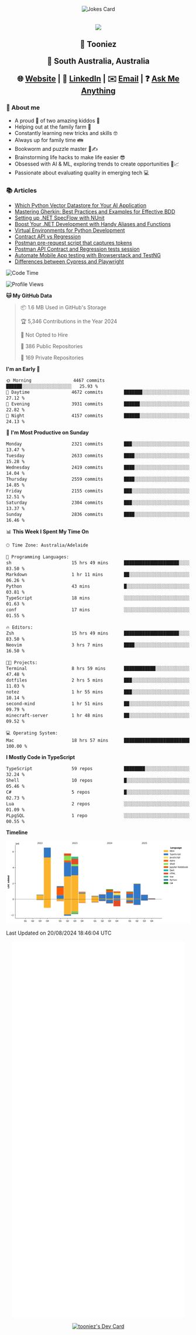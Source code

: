 
<p align="center">
  <img src="https://readme-jokes.vercel.app/api" alt="Jokes Card">
  <!-- Replace the URL if you want to use a different joke API or update the existing endpoint -->
</p>

<h2 align="center">

![](https://quotes-github-readme.vercel.app/api?type=horizontal&theme=catppuccin_mocha)

🤖 Tooniez

📍 South Australia, Australia

 🌐 [Website](https://tooniez-land.vercel.app) | 💼 [LinkedIn](https://www.linkedin.com/in/tonyluu888) | ✉️ [Email](mailto:tooni22@proton.me) | ❓ [Ask Me Anything](https://github.com/tooniez/ama/issues/new)


</h2>

### 🌟 About me

- A proud 🤴 of two amazing kiddos 💛
- Helping out at the family farm 🥒
- Constantly learning new tricks and skills 🤓
- Always up for family time 👪
- Bookworm and puzzle master 📘✍️
- Brainstorming life hacks to make life easier 😎
- Obsessed with AI & ML, exploring trends to create opportunities 🤖📈
- Passionate about evaluating quality in emerging tech 💻


### 📚 Articles 
<!-- ### 💡 Blog posts -->

<!-- BLOG-POST-LIST:START -->
- [Which Python Vector Datastore for Your AI Application](https://tooniez-land.vercel.app/post/aiml-python-vectordb-comparison/)
- [Mastering Gherkin: Best Practices and Examples for Effective BDD](https://tooniez-land.vercel.app/post/qa-gherkin-principles/)
- [Setting up .NET SpecFlow with NUnit](https://tooniez-land.vercel.app/post/qa-specflow-template/)
- [Boost Your .NET Development with Handy Aliases and Functions](https://tooniez-land.vercel.app/post/dev-dotnet-init/)
- [Virtual Environments for Python Development](https://tooniez-land.vercel.app/post/dev-python-venv/)
- [Contract API vs Regression](https://tooniez-land.vercel.app/post/qa-api-contract-vs-regression/)
- [Postman pre-request script that captures tokens](https://tooniez-land.vercel.app/post/qa-api-postman-create-pre-script/)
- [Postman API Contract and Regression tests session](https://tooniez-land.vercel.app/post/qa-api-postman-megaport/)
- [Automate Mobile App testing with Browserstack and TestNG](https://tooniez-land.vercel.app/post/qa-testng-appium-browserstack/)
- [Differences between Cypress and Playwright](https://tooniez-land.vercel.app/post/qa-pw-vs-cy/)
<!-- BLOG-POST-LIST:END -->


<!--START_SECTION:waka-->
![Code Time](http://img.shields.io/badge/Code%20Time-376%20hrs%2048%20mins-blue)

![Profile Views](http://img.shields.io/badge/Profile%20Views-3-blue)

**🐱 My GitHub Data** 

> 📦 1.6 MB Used in GitHub's Storage 
 > 
> 🏆 5,346 Contributions in the Year 2024
 > 
> 🚫 Not Opted to Hire
 > 
> 📜 386 Public Repositories 
 > 
> 🔑 169 Private Repositories 
 > 
**I'm an Early 🐤** 

```text
🌞 Morning                4467 commits        ██████░░░░░░░░░░░░░░░░░░░   25.93 % 
🌆 Daytime                4672 commits        ███████░░░░░░░░░░░░░░░░░░   27.12 % 
🌃 Evening                3931 commits        ██████░░░░░░░░░░░░░░░░░░░   22.82 % 
🌙 Night                  4157 commits        ██████░░░░░░░░░░░░░░░░░░░   24.13 % 
```
📅 **I'm Most Productive on Sunday** 

```text
Monday                   2321 commits        ███░░░░░░░░░░░░░░░░░░░░░░   13.47 % 
Tuesday                  2633 commits        ████░░░░░░░░░░░░░░░░░░░░░   15.28 % 
Wednesday                2419 commits        ████░░░░░░░░░░░░░░░░░░░░░   14.04 % 
Thursday                 2559 commits        ████░░░░░░░░░░░░░░░░░░░░░   14.85 % 
Friday                   2155 commits        ███░░░░░░░░░░░░░░░░░░░░░░   12.51 % 
Saturday                 2304 commits        ███░░░░░░░░░░░░░░░░░░░░░░   13.37 % 
Sunday                   2836 commits        ████░░░░░░░░░░░░░░░░░░░░░   16.46 % 
```


📊 **This Week I Spent My Time On** 

```text
🕑︎ Time Zone: Australia/Adelaide

💬 Programming Languages: 
sh                       15 hrs 49 mins      █████████████████████░░░░   83.50 % 
Markdown                 1 hr 11 mins        ██░░░░░░░░░░░░░░░░░░░░░░░   06.26 % 
Python                   43 mins             █░░░░░░░░░░░░░░░░░░░░░░░░   03.81 % 
TypeScript               18 mins             ░░░░░░░░░░░░░░░░░░░░░░░░░   01.63 % 
conf                     17 mins             ░░░░░░░░░░░░░░░░░░░░░░░░░   01.55 % 

🔥 Editors: 
Zsh                      15 hrs 49 mins      █████████████████████░░░░   83.50 % 
Neovim                   3 hrs 7 mins        ████░░░░░░░░░░░░░░░░░░░░░   16.50 % 

🐱‍💻 Projects: 
Terminal                 8 hrs 59 mins       ████████████░░░░░░░░░░░░░   47.48 % 
dotfiles                 2 hrs 5 mins        ███░░░░░░░░░░░░░░░░░░░░░░   11.03 % 
notez                    1 hr 55 mins        ███░░░░░░░░░░░░░░░░░░░░░░   10.14 % 
second-mind              1 hr 51 mins        ██░░░░░░░░░░░░░░░░░░░░░░░   09.79 % 
minecraft-server         1 hr 48 mins        ██░░░░░░░░░░░░░░░░░░░░░░░   09.52 % 

💻 Operating System: 
Mac                      18 hrs 57 mins      █████████████████████████   100.00 % 
```

**I Mostly Code in TypeScript** 

```text
TypeScript               59 repos            ████████░░░░░░░░░░░░░░░░░   32.24 % 
Shell                    10 repos            █░░░░░░░░░░░░░░░░░░░░░░░░   05.46 % 
C#                       5 repos             █░░░░░░░░░░░░░░░░░░░░░░░░   02.73 % 
Lua                      2 repos             ░░░░░░░░░░░░░░░░░░░░░░░░░   01.09 % 
PLpgSQL                  1 repo              ░░░░░░░░░░░░░░░░░░░░░░░░░   00.55 % 
```



**Timeline**

![Lines of Code chart](https://raw.githubusercontent.com/tooniez/tooniez/main/assets/bar_graph.png)


 Last Updated on 20/08/2024 18:46:04 UTC
<!--END_SECTION:waka-->

<p align="center">
  <img src="https://github.com/tooniez/tooniez/blob/main/github-metrics.svg" alt="Metrics">
  <!-- Replace example.com with the actual URL hosting the image file -->
</p>

<div align="center"> <!-- Alternatively, you can use <div> instead of <p> -->
  <a href="https://app.daily.dev/tooniez">
    <img src="https://api.daily.dev/devcards/d6a644cd193c433b82938cbb12d7a689.png?r=hk4" width="400" alt="tooniez's Dev Card">
    <!-- Replace the API URL with the actual URL generated by daily.dev -->
    <!-- Provide alternative text for the image -->
  </a>
</div>